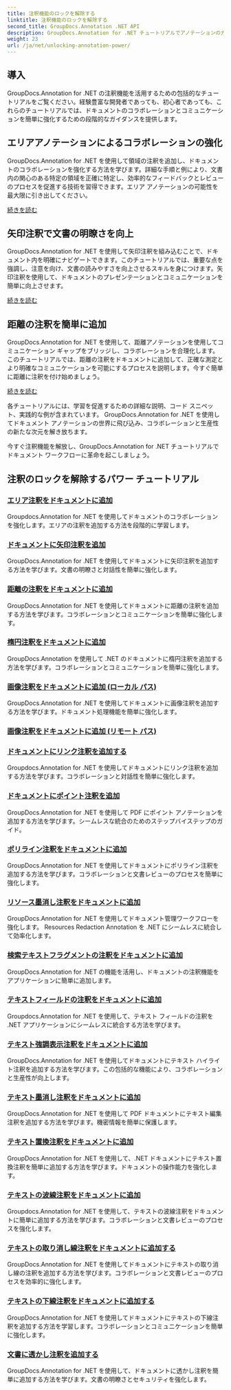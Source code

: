 ```yaml
---
title: 注釈機能のロックを解除する
linktitle: 注釈機能のロックを解除する
second_title: GroupDocs.Annotation .NET API
description: GroupDocs.Annotation for .NET チュートリアルでアノテーションの力を解き放ちます。さまざまな注釈を段階的に追加し、コラボレーションを簡単に強化する方法を学びましょう。
weight: 23
url: /ja/net/unlocking-annotation-power/
---
```

## 導入

GroupDocs.Annotation for .NET の注釈機能を活用するための包括的なチュートリアルをご覧ください。経験豊富な開発者であっても、初心者であっても、これらのチュートリアルでは、ドキュメントのコラボレーションとコミュニケーションを簡単に強化するための段階的なガイダンスを提供します。

## エリアアノテーションによるコラボレーションの強化

GroupDocs.Annotation for .NET を使用して領域の注釈を追加し、ドキュメントのコラボレーションを強化する方法を学びます。詳細な手順と例により、文書内の関心のある特定の領域を正確に特定し、効率的なフィードバックとレビューのプロセスを促進する技術を習得できます。エリア アノテーションの可能性を最大限に引き出してください。

[続きを読む](./add-area-annotation/)

## 矢印注釈で文書の明瞭さを向上

GroupDocs.Annotation for .NET を使用して矢印注釈を組み込むことで、ドキュメント内を明確にナビゲートできます。このチュートリアルでは、重要な点を強調し、注意を向け、文書の読みやすさを向上させるスキルを身につけます。矢印注釈を使用して、ドキュメントのプレゼンテーションとコミュニケーションを簡単に向上させます。

[続きを読む](./add-arrow-annotation/)

## 距離の注釈を簡単に追加

GroupDocs.Annotation for .NET を使用して、距離アノテーションを使用してコミュニケーション ギャップをブリッジし、コラボレーションを合理化します。このチュートリアルでは、距離の注釈をドキュメントに追加して、正確な測定とより明確なコミュニケーションを可能にするプロセスを説明します。今すぐ簡単に距離に注釈を付け始めましょう。

[続きを読む](./add-distance-annotation/)

各チュートリアルには、学習を促進するための詳細な説明、コード スニペット、実践的な例が含まれています。 GroupDocs.Annotation for .NET を使用してドキュメント アノテーションの世界に飛び込み、コラボレーションと生産性の新たな次元を解き放ちます。

今すぐ注釈機能を解放し、GroupDocs.Annotation for .NET チュートリアルでドキュメント ワークフローに革命を起こしましょう。

## 注釈のロックを解除するパワー チュートリアル
### [エリア注釈をドキュメントに追加](./add-area-annotation/)
Groupdocs.Annotation for .NET を使用してドキュメントのコラボレーションを強化します。エリアの注釈を追加する方法を段階的に学習します。
### [ドキュメントに矢印注釈を追加](./add-arrow-annotation/)
GroupDocs.Annotation for .NET を使用してドキュメントに矢印注釈を追加する方法を学びます。文書の明瞭さと対話性を簡単に強化します。
### [距離の注釈をドキュメントに追加](./add-distance-annotation/)
GroupDocs.Annotation for .NET を使用してドキュメントに距離の注釈を追加する方法を学びます。コラボレーションとコミュニケーションを簡単に強化します。
### [楕円注釈をドキュメントに追加](./add-ellipse-annotation/)
GroupDocs.Annotation を使用して .NET のドキュメントに楕円注釈を追加する方法を学びます。コラボレーションとコミュニケーションを簡単に強化します。
### [画像注釈をドキュメントに追加 (ローカル パス)](./add-image-annotation-local-path/)
GroupDocs.Annotation for .NET を使用してドキュメントに画像注釈を追加する方法を学びます。ドキュメント処理機能を簡単に強化します。
### [画像注釈をドキュメントに追加 (リモート パス)](./add-image-annotation-remote-path/)
### [ドキュメントにリンク注釈を追加する](./add-link-annotation/)
Groupdocs.Annotation for .NET を使用してドキュメントにリンク注釈を追加する方法を学びます。コラボレーションと対話性を簡単に強化します。
### [ドキュメントにポイント注釈を追加](./add-point-annotation/)
GroupDocs.Annotation for .NET を使用して PDF にポイント アノテーションを追加する方法を学びます。シームレスな統合のためのステップバイステップのガイド。
### [ポリライン注釈をドキュメントに追加](./add-polyline-annotation/)
GroupDocs.Annotation for .NET を使用してドキュメントにポリライン注釈を追加する方法を学びます。コラボレーションと文書レビューのプロセスを簡単に強化します。
### [リソース墨消し注釈をドキュメントに追加](./add-resources-redaction-annotation/)
GroupDocs.Annotation for .NET を使用してドキュメント管理ワークフローを強化します。 Resources Redaction Annotation を .NET にシームレスに統合して効率化します。
### [検索テキストフラグメントの注釈をドキュメントに追加](./add-search-text-fragment-annotation/)
GroupDocs.Annotation for .NET の機能を活用し、ドキュメントの注釈機能をアプリケーションに簡単に追加します。
### [テキストフィールドの注釈をドキュメントに追加](./add-text-field-annotation/)
Groupdocs.Annotation for .NET を使用して、テキスト フィールドの注釈を .NET アプリケーションにシームレスに統合する方法を学びます。
### [テキスト強調表示注釈をドキュメントに追加](./add-text-highlight-annotation/)
GroupDocs.Annotation for .NET を使用してドキュメントにテキスト ハイライト注釈を追加する方法を学びます。この包括的な機能により、コラボレーションと生産性が向上します。
### [テキスト墨消し注釈をドキュメントに追加](./add-text-redaction-annotation/)
GroupDocs.Annotation for .NET を使用して PDF ドキュメントにテキスト編集注釈を追加する方法を学びます。機密情報を簡単に保護します。
### [テキスト置換注釈をドキュメントに追加](./add-text-replacement-annotation/)
GroupDocs.Annotation for .NET を使用して、.NET ドキュメントにテキスト置換注釈を簡単に追加する方法を学びます。ドキュメントの操作能力を強化します。
### [テキストの波線注釈をドキュメントに追加](./add-text-squiggly-annotation/)
Groupdocs.Annotation for .NET を使用して、テキストの波線注釈をドキュメントに簡単に追加する方法を学びます。コラボレーションと文書レビューのプロセスを強化します。
### [テキストの取り消し線注釈をドキュメントに追加する](./add-text-strikeout-annotation/)
GroupDocs.Annotation for .NET を使用してドキュメントにテキストの取り消し線の注釈を追加する方法を学びます。コラボレーションと文書レビューのプロセスを効率的に強化します。
### [テキストの下線注釈をドキュメントに追加する](./add-text-underline-annotation/)
GroupDocs.Annotation for .NET を使用してドキュメントにテキストの下線注釈を追加する方法を学習します。コラボレーションとコミュニケーションを簡単に強化します。
### [文書に透かし注釈を追加する](./add-watermark-annotation/)
GroupDocs.Annotation for .NET を使用して、ドキュメントに透かし注釈を簡単に追加する方法を学びます。文書の明瞭さとセキュリティを強化します。